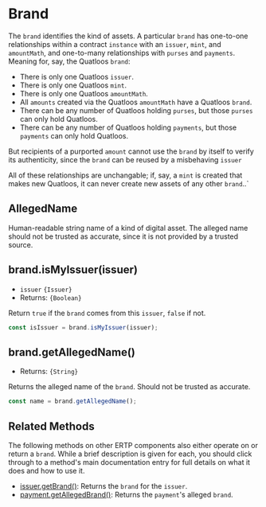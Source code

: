# Brand
The `brand` identifies the kind of assets. A particular `brand` has one-to-one relationships within a
contract `instance`
with an `issuer`, `mint`, and `amountMath`, and one-to-many relationships with `purses` and `payments`.
Meaning for, say, the Quatloos `brand`:
- There is only one Quatloos `issuer`.
- There is only one Quatloos `mint`.
- There is only one Quatloos `amountMath`.
- All `amounts` created via the Quatloos `amountMath` have a Quatloos `brand`.
- There can be any number of Quatloos holding `purses`, but those `purses` can only hold Quatloos.
- There can be any number of Quatloos holding `payments`, but those `payments` can only hold Quatloos.

But recipients of a 
purported `amount` cannot use the `brand` by itself to verify its authenticity,
since the `brand` can be reused by a misbehaving `issuer`

All of these relationships are unchangable; if, say, a `mint` is created that makes new Quatloos, it
can never create new assets of any other `brand`..`

## AllegedName
Human-readable string name of a kind of digital asset. The alleged name should
not be trusted as accurate, since it is not provided by a trusted source.

## brand.isMyIssuer(issuer)
- `issuer` `{Issuer}`
- Returns: `{Boolean}`

Return `true` if the `brand` comes from this `issuer`, `false` if not.

```js
const isIssuer = brand.isMyIssuer(issuer);
```

## brand.getAllegedName()
- Returns: `{String}`

Returns the alleged name of the `brand`. Should not be trusted as accurate.

```js
const name = brand.getAllegedName();
```
## Related Methods

The following methods on other ERTP components also either operate on or 
return a `brand`. While a brief description is given for each, you should click through
to a method's main documentation entry for full details on what it does and how
to use it. 
- [issuer.getBrand()](./issuer.html#issuer-getBrand): Returns
the `brand` for the `issuer`.  
- [payment.getAllegedBrand()](./payment.html#payment-getallegedbrand): Returns
the `payment`'s alleged `brand`.

